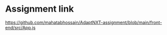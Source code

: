 # Assignment link
https://github.com/mahatabhossain/AdaptNXT-assignment/blob/main/front-end/src/App.js
